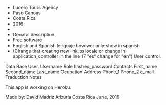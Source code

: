 * Lucero Tours Agency
* Paso Canoas
* Costa Rica
* 2016
*
* Genaral description
* Free software
* English and Spanish lenguaje hovewer only show in spanish
*	(Change that creating new link_to locale or change in application_controller in the line 17 "es" change for "en")
User control.

Data Base
	User.
		Username
		Role
		hashed_password
	Contacts
		First_name
		Second_name
		Last_name
		Ocupation
		Address
		Phone_1
		Phone_2
		e_mail
		Traduction
		Notes


This app is working on Heroku.

Made by:
		David Madriz Arburla
		Costa Rica
		June, 2016
